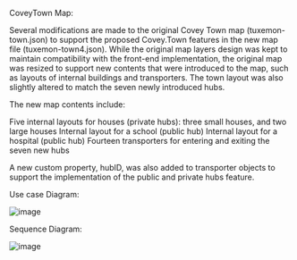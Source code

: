 CoveyTown Map:

Several modifications are made to the original Covey Town map (tuxemon-town.json) to support the proposed Covey.Town features in the new map file (tuxemon-town4.json). While the original map layers design was kept to maintain compatibility with the front-end implementation, the original map was resized to support new contents that were introduced to the map, such as layouts of internal buildings and transporters. The town layout was also slightly altered to match the seven newly introduced hubs.

The new map contents include:


	
Five internal layouts for houses (private hubs): three small houses, and two large houses
	Internal layout for a school (public hub)
	Internal layout for a hospital (public hub)
	Fourteen transporters for entering and exiting the seven new hubs


A new custom property, hubID, was also added to transporter objects to support the implementation of the public and private hubs feature.

Use case Diagram:

![image](https://user-images.githubusercontent.com/41226737/114894479-aa45d000-9ddc-11eb-92c6-787a716225a5.png)


Sequence Diagram:

![image](https://user-images.githubusercontent.com/41226737/114958734-a3957800-9e31-11eb-818e-2bb76644ab35.png)



